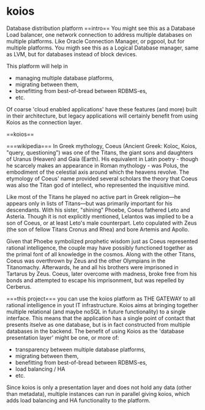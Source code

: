 # koios
Database distribution platform
==intro==
You might see this as a Database Load balancer, one network connection to address multiple databases on multiple platforms.
Like Oracle Connection Manager, or pgpool, but for multiple platforms.
You migth see this as a Logical Database manager, same as LVM, but for databases instead of block devices.

This platform will help in
* managing multiple database platforms, 
* migrating between them, 
* benefitting from best-of-bread between RDBMS-es, 
* etc.

Of coarse 'cloud enabled applications' have these features (and more) built in their architecture, but legacy applications will certainly benefit from using Koios as the connection layer.

==koios==

===wikipedia===
In Greek mythology, Coeus (Ancient Greek: Κοῖος, Koios, "query, questioning") was one of the Titans, the giant sons and daughters of Uranus (Heaven) and Gaia (Earth). His equivalent in Latin poetry - though he scarcely makes an appearance in Roman mythology - was Polus, the embodiment of the celestial axis around which the heavens revolve. The etymology of Coeus' name provided several scholars the theory that Coeus was also the Titan god of intellect, who represented the inquisitive mind.

Like most of the Titans he played no active part in Greek religion—he appears only in lists of Titans—but was primarily important for his descendants. With his sister, "shining" Phoebe, Coeus fathered Leto and Asteria. Though it is not explicitly mentioned, Lelantos was implied to be a son of Coeus, or at least Leto's male counterpart. Leto copulated with Zeus (the son of fellow Titans Cronus and Rhea) and bore Artemis and Apollo.

Given that Phoebe symbolized prophetic wisdom just as Coeus represented rational intelligence, the couple may have possibly functioned together as the primal font of all knowledge in the cosmos. Along with the other Titans, Coeus was overthrown by Zeus and the other Olympians in the Titanomachy. Afterwards, he and all his brothers were imprisoned in Tartarus by Zeus. Coeus, later overcome with madness, broke free from his bonds and attempted to escape his imprisonment, but was repelled by Cerberus.

===this project===
you can use the koios platform as THE GATEWAY to all rational intelligence in yout IT infrastructure.
Koios aims at bringing together multiple relational (and maybe noSQL in future functionality) to a single interface. This means that the application has a single point of contact that presents itselve as one database, but is in fact constructed from multiple databases in the backend. The benefit of using Koios as the 'database presentation layer' might be one, or more of:
* transparency between multiple database platforms, 
* migrating between them,
* benefitting from best-of-bread between RDBMS-es,
* load balancing / HA
* etc.

Since koios is only a presentation layer and does not hold any data (other than metadata), multiple instances can run in parallel giving koios, which adds load balancing and HA functionality to the platform.
